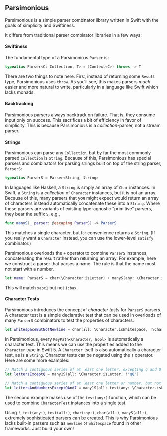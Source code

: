 ## Parsimonious

Parsimonious is a simple parser combinator library written in Swift with the goals of simplicity and Swiftiness.

It differs from traditional parser combinator libraries in a few ways:

#### Swiftiness 

The fundamental type of a Parsimonious `Parser` is:

```swift
typealias Parser<C: Collection, T> = (Context<C>) throws -> T
```

There are two things to note here. First, instead of returning some `Result` type, Parsimonious uses `throw`. As you&rsquo;ll see, this makes parsers _much_ easier and more natural to write, particularly in a language like Swift which lacks monads. 

#### Backtracking

Parsimonious parsers always backtrack on failure. That is, they consume input only on success. This sacrifices a bit of efficiency in favor of simplicity. This is because Parsimonious is a _collection_-parser, not a stream parser. 

#### Strings

Parsimonious can parse any `Collection`, but by far the most commonly parsed `Collection` is `String`. Because of this, Parsimonious has special parsers and combinators for parsing strings built on top of the string parser, `ParserS`:

```swift
typealias ParserS = Parser<String, String>
```

In languages like Haskell, a `String` is simply an array of `Char` instances. In Swift, a `String` is a _collection_ of `Character` instances, but it is not an array. Because of this, many parsers that you might expect would return an array of characters instead automatically concatenate these into a `String`. Where these parsers are variants of existing type-agnostic "primitive" parsers, they bear the suffix `S`, e.g.,

```swift
func manyS(_ parser: @escaping ParserS) -> ParserS
```

This matches a single character, but for convenience returns a `String`. (If you really want a `Character` instead, you can use the lower-level `satisfy` combinator.)

Parsimonious overloads the `+` operator to combine `ParserS` instances, concatenating the result rather than returning an array. For example, here we construct a parser that parses a name. The rule is that the name must not start with a number. 

```swift
let name: ParserS = char(\Character.isLetter) + manyS(any: \Character.isLetter, \Character.isNumber)
```

This will match `xabc1` but not `1cbax`.

#### Character Tests 

Parsimonious introduces the concept of _character tests_ for `ParserS` parsers. A character test is a simple declarative test that can be used in overloads of many `ParserS` combinators to test the properties of characters.

```swift
let whitespaceButNotNewline = char(all: \Character.isWhitespace, !\Character.isNewline)
```

In Parsimonious, every `KeyPath<Character, Bool>` is automatically a character test. This means we can use the properties added to the `Character` type in Swift 5. A `Character` itself is also automatically a character test, as is a `String`. Character tests can be negated using the `!` operator. Here are some more examples:

```swift
// Match a contiguous series of at least one letter, excepting q and Q 
let lettersExceptQ = many1S(all: \Character.isLetter, !"qQ")

// Match a contiguous series of at least one letter or number, but not q, Q, and 7
let lettersAndNumbersExceptQAnd7 = many1S(all: test(any: \Character.isLetter, \Character.isNumber), !"qQ7")
```

The second example makes use of the `test(any:)` function, which can be used to combine `CharacterTest` instances into a single test.

Using `!`, `test(any:)`, `test(all:)`, `char(any:)`, `char(all:)`, `manyS(all:)`, extremely sophisticated parsers can be created. This is why Parsimonious lacks built-in parsers such as `newline` or `whitespace` found in other frameworks. Just build your own!